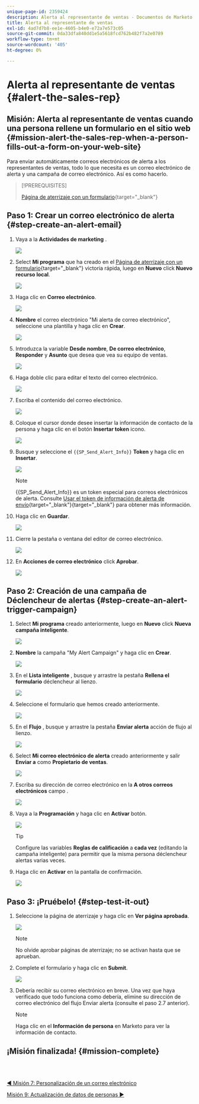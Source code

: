 ```yaml
---
unique-page-id: 2359424
description: Alerta al representante de ventas - Documentos de Marketo - Documentación del producto
title: Alerta al representante de ventas
exl-id: 4ad7d7b8-ee1e-4605-b4e0-e72a7e573c05
source-git-commit: 0da33dfa840dd1e5a5618fcd762b482f7a2e0789
workflow-type: tm+mt
source-wordcount: '405'
ht-degree: 0%

---
```


# Alerta al representante de ventas {#alert-the-sales-rep}

## Misión: Alerta al representante de ventas cuando una persona rellene un formulario en el sitio web {#mission-alert-the-sales-rep-when-a-person-fills-out-a-form-on-your-web-site}

Para enviar automáticamente correos electrónicos de alerta a los representantes de ventas, todo lo que necesita es un correo electrónico de alerta y una campaña de correo electrónico. Así es como hacerlo.

>[!PREREQUISITES]
>
>[Página de aterrizaje con un formulario](/help/marketo/getting-started/quick-wins/landing-page-with-a-form.md){target=&quot;_blank&quot;}

## Paso 1: Crear un correo electrónico de alerta {#step-create-an-alert-email}

1. Vaya a la **Actividades de marketing** .

   ![](assets/one-5.png)

1. Select **Mi programa** que ha creado en el [Página de aterrizaje con un formulario](/help/marketo/getting-started/quick-wins/landing-page-with-a-form.md){target=&quot;_blank&quot;} victoria rápida, luego en **Nuevo** click **Nuevo recurso local**.

   ![](assets/two-6.png)

1. Haga clic en **Correo electrónico**.

   ![](assets/three-5.png)

1. **Nombre** el correo electrónico &quot;Mi alerta de correo electrónico&quot;, seleccione una plantilla y haga clic en **Crear**.

   ![](assets/four-4.png)

1. Introduzca la variable **Desde nombre**, **De correo electrónico**, **Responder** y **Asunto** que desea que vea su equipo de ventas.

   ![](assets/five-5.png)

1. Haga doble clic para editar el texto del correo electrónico.

   ![](assets/six-5.png)

1. Escriba el contenido del correo electrónico.

   ![](assets/seven-6.png)

1. Coloque el cursor donde desee insertar la información de contacto de la persona y haga clic en el botón **Insertar token** icono.

   ![](assets/eight-4.png)

1. Busque y seleccione el `{{SP_Send_Alert_Info}}` **Token** y haga clic en **Insertar**.

   ![](assets/image2014-9-24-13-3a10-3a0.png)

   >[!NOTE]
   >
   >{{SP_Send_Alert_Info}} es un token especial para correos electrónicos de alerta. Consulte [Usar el token de información de alerta de envío](/help/marketo/product-docs/email-marketing/general/using-tokens/use-the-send-alert-info-token.md){target=&quot;_blank&quot;}{target=&quot;_blank&quot;} para obtener más información.

1. Haga clic en **Guardar**.

   ![](assets/ten-5.png)

1. Cierre la pestaña o ventana del editor de correo electrónico.

   ![](assets/eleven-5.png)

1. En **Acciones de correo electrónico** click **Aprobar**.

   ![](assets/twelve-4.png)

## Paso 2: Creación de una campaña de Déclencheur de alertas {#step-create-an-alert-trigger-campaign}

1. Select **Mi programa** creado anteriormente, luego en **Nuevo** click **Nueva campaña inteligente**.

   ![](assets/image2014-9-24-13-3a14-3a17.png)

1. **Nombre** la campaña &quot;My Alert Campaign&quot; y haga clic en **Crear**.

   ![](assets/image2014-9-24-13-3a14-3a28.png)

1. En el **Lista inteligente** , busque y arrastre la pestaña **Rellena el formulario** déclencheur al lienzo.

   ![](assets/image2014-9-24-13-3a14-3a43.png)

1. Seleccione el formulario que hemos creado anteriormente.

   ![](assets/image2014-9-24-13-3a14-3a58.png)

1. En el **Flujo** , busque y arrastre la pestaña **Enviar alerta** acción de flujo al lienzo.

   ![](assets/image2014-9-24-13-3a15-3a10.png)

1. Select **Mi correo electrónico de alerta** creado anteriormente y salir **Enviar a** como **Propietario de ventas**.

   ![](assets/eighteen-1.png)

1. Escriba su dirección de correo electrónico en la **A otros correos electrónicos** campo .

   ![](assets/nineteen-2.png)

1. Vaya a la **Programación** y haga clic en **Activar** botón.

   ![](assets/twenty-2.png)

   >[!TIP]
   >
   >Configure las variables **Reglas de calificación** a **cada vez** (editando la campaña inteligente) para permitir que la misma persona déclencheur alertas varias veces.

1. Haga clic en **Activar** en la pantalla de confirmación.

   ![](assets/twenty-one-1.png)

## Paso 3: ¡Pruébelo! {#step-test-it-out}

1. Seleccione la página de aterrizaje y haga clic en **Ver página aprobada**.

   ![](assets/image2014-9-24-13-3a17-3a8.png)

   >[!NOTE]
   >
   >No olvide aprobar páginas de aterrizaje; no se activan hasta que se aprueban.

1. Complete el formulario y haga clic en **Submit**.

   ![](assets/image2014-9-24-13-3a17-3a41.png)

1. Debería recibir su correo electrónico en breve. Una vez que haya verificado que todo funciona como debería, elimine su dirección de correo electrónico del flujo Enviar alerta (consulte el paso 2.7 anterior).

   >[!NOTE]
   >
   >Haga clic en el **Información de persona** en Marketo para ver la información de contacto.

## ¡Misión finalizada! {#mission-complete}

<br> 

[◄ Misión 7: Personalización de un correo electrónico](/help/marketo/getting-started/quick-wins/personalize-an-email.md)

[Misión 9: Actualización de datos de personas ►](/help/marketo/getting-started/quick-wins/update-person-data.md)
